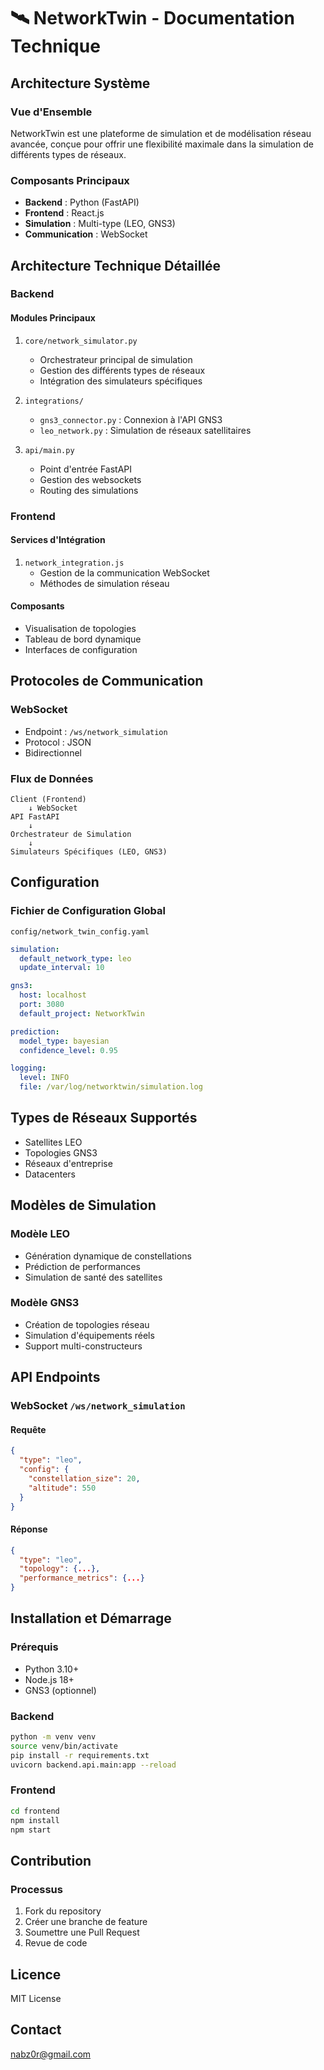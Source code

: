 # 🛰️ NetworkTwin - Documentation Technique

## Architecture Système

### Vue d'Ensemble
NetworkTwin est une plateforme de simulation et de modélisation réseau avancée, conçue pour offrir une flexibilité maximale dans la simulation de différents types de réseaux.

### Composants Principaux
- **Backend** : Python (FastAPI)
- **Frontend** : React.js
- **Simulation** : Multi-type (LEO, GNS3)
- **Communication** : WebSocket

## Architecture Technique Détaillée

### Backend
#### Modules Principaux
1. `core/network_simulator.py`
   - Orchestrateur principal de simulation
   - Gestion des différents types de réseaux
   - Intégration des simulateurs spécifiques

2. `integrations/`
   - `gns3_connector.py` : Connexion à l'API GNS3
   - `leo_network.py` : Simulation de réseaux satellitaires

3. `api/main.py`
   - Point d'entrée FastAPI
   - Gestion des websockets
   - Routing des simulations

### Frontend
#### Services d'Intégration
1. `network_integration.js`
   - Gestion de la communication WebSocket
   - Méthodes de simulation réseau

#### Composants
- Visualisation de topologies
- Tableau de bord dynamique
- Interfaces de configuration

## Protocoles de Communication

### WebSocket
- Endpoint : `/ws/network_simulation`
- Protocol : JSON
- Bidirectionnel

### Flux de Données
```
Client (Frontend) 
    ↓ WebSocket 
API FastAPI 
    ↓ 
Orchestrateur de Simulation 
    ↓ 
Simulateurs Spécifiques (LEO, GNS3)
```

## Configuration

### Fichier de Configuration Global
`config/network_twin_config.yaml`

```yaml
simulation:
  default_network_type: leo
  update_interval: 10

gns3:
  host: localhost
  port: 3080
  default_project: NetworkTwin

prediction:
  model_type: bayesian
  confidence_level: 0.95

logging:
  level: INFO
  file: /var/log/networktwin/simulation.log
```

## Types de Réseaux Supportés
- Satellites LEO
- Topologies GNS3
- Réseaux d'entreprise
- Datacenters

## Modèles de Simulation

### Modèle LEO
- Génération dynamique de constellations
- Prédiction de performances
- Simulation de santé des satellites

### Modèle GNS3
- Création de topologies réseau
- Simulation d'équipements réels
- Support multi-constructeurs

## API Endpoints

### WebSocket `/ws/network_simulation`
#### Requête
```json
{
  "type": "leo",
  "config": {
    "constellation_size": 20,
    "altitude": 550
  }
}
```

#### Réponse
```json
{
  "type": "leo",
  "topology": {...},
  "performance_metrics": {...}
}
```

## Installation et Démarrage

### Prérequis
- Python 3.10+
- Node.js 18+
- GNS3 (optionnel)

### Backend
```bash
python -m venv venv
source venv/bin/activate
pip install -r requirements.txt
uvicorn backend.api.main:app --reload
```

### Frontend
```bash
cd frontend
npm install
npm start
```

## Contribution

### Processus
1. Fork du repository
2. Créer une branche de feature
3. Soumettre une Pull Request
4. Revue de code

## Licence
MIT License

## Contact
nabz0r@gmail.com
